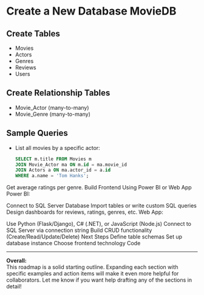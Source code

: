 # Create a New Database MovieDB

## Create Tables
- Movies
- Actors
- Genres
- Reviews
- Users

## Create Relationship Tables
- Movie_Actor (many-to-many)
- Movie_Genre (many-to-many)

## Sample Queries
- List all movies by a specific actor:
  ```sql
  SELECT m.title FROM Movies m
  JOIN Movie_Actor ma ON m.id = ma.movie_id
  JOIN Actors a ON ma.actor_id = a.id
  WHERE a.name = 'Tom Hanks';
Get average ratings per genre.
Build Frontend Using Power BI or Web App
Power BI:

Connect to SQL Server Database
Import tables or write custom SQL queries
Design dashboards for reviews, ratings, genres, etc.
Web App:

Use Python (Flask/Django), C# (.NET), or JavaScript (Node.js)
Connect to SQL Server via connection string
Build CRUD functionality (Create/Read/Update/Delete)
Next Steps
Define table schemas
Set up database instance
Choose frontend technology
Code

---

**Overall:**  
This roadmap is a solid starting outline. Expanding each section with specific examples and action items will make it even more helpful for collaborators. Let me know if you want help drafting any of the sections in detail!

